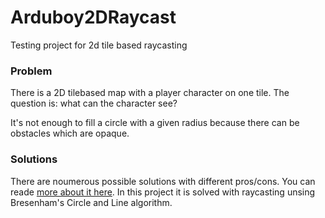 # Arduboy2DRaycast
Testing project for 2d tile based raycasting

### Problem
There is a 2D tilebased map with a player character on one tile.
The question is: what can the character see?

It's not enough to fill a circle with a given radius because there can be obstacles which are opaque.

### Solutions
There are noumerous possible solutions with different pros/cons. You can reade [more about it here](http://www.adammil.net/blog/v125_Roguelike_Vision_Algorithms.html "more about it here").
In this project it is solved with raycasting unsing Bresenham's Circle and Line algorithm.
